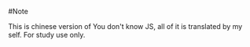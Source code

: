 #Note

This is chinese version of You don't know JS, all of it is translated by my self. For study use only.



